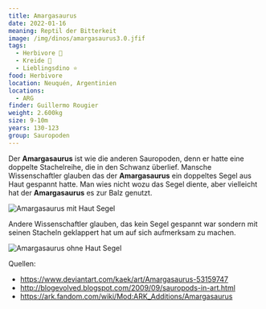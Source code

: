 ```yaml
---
title: Amargasaurus
date: 2022-01-16
meaning: Reptil der Bitterkeit
image: /img/dinos/amargasaurus3.0.jfif
tags:
  - Herbivore 🌿
  - Kreide 🦴
  - Lieblingsdino ⭐
food: Herbivore
location: Neuquén, Argentinien
locations:
  - ARG
finder: Guillermo Rougier
weight: 2.600kg
size: 9-10m
years: 130-123
group: Sauropoden
---
```

Der **Amargasaurus** ist wie die anderen Sauropoden, denn er hatte eine doppelte Stachelreihe, die in den Schwanz überlief. Mansche Wissenschaftler glauben das der **Amargasaurus** ein doppeltes Segel aus Haut gespannt hatte. Man wies nicht wozu das Segel diente, aber vielleicht hat der **Amargasaurus** es zur Balz genutzt.

![Amargasaurus mit Haut Segel](/img/dinos/amargasaurus2.0.jfif)

Andere Wissenschaftler glauben, das kein Segel gespannt war sondern mit seinen Stacheln geklappert hat um auf sich aufmerksam zu machen.

![Amargasaurus ohne Haut Segel](/img/dinos/amargasaurus.jpg)

Quellen:

* <https://www.deviantart.com/kaek/art/Amargasaurus-53159747>
* <http://blogevolved.blogspot.com/2009/09/sauropods-in-art.html>
* <https://ark.fandom.com/wiki/Mod:ARK_Additions/Amargasaurus>